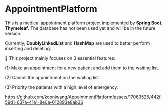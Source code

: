 # AppointmentPlatform


This is a medical appointment platform project implemented by **Spring Boot**, **Thymeleaf**. The database has not been used yet and will be in the future version.

Currently, **DoublyLinkedList** and **HashMap** are used to better perform inserting and deleting.





:star2: This project mainly focuses on 3 essential features:

(1) Make an appointment for a new patient and add them to the waiting list.

(2) Cancel the appointment on the waiting list.

(3) Priority the patients with a high level of emergency.


https://github.com/kooniwang/AppointmentPlatform/assets/17063525/442f59d1-637a-41a1-8e0a-012893e8ab36

